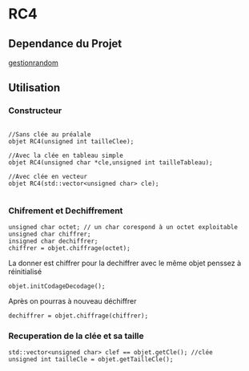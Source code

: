 # RC4

## Dependance du Projet
[gestionrandom]('../gestionrandom')

## Utilisation

### Constructeur
```

//Sans clée au préalale
objet RC4(unsigned int tailleClee);

//Avec la clée en tableau simple
objet RC4(unsigned char *cle,unsigned int tailleTableau);

//Avec clée en vecteur
objet RC4(std::vector<unsigned char> cle);


```

### Chifrement et Dechiffrement
```
unsigned char octet; // un char corespond à un octet exploitable
unsigned char chiffrer;
insigned char dechiffrer;
chiffrer = objet.chiffrage(octet);
```
La donner est chiffrer pour la dechiffrer avec le même objet penssez à réinitialisé

```
objet.initCodageDecodage();
```

Après on pourras à nouveau déchiffrer

```
dechiffrer = objet.chiffrage(chiffrer);
```

### Recuperation de la clée et sa taille

```
std::vector<unsigned char> clef == objet.getCle(); //clée
unsigned int tailleCle = objet.getTailleCle();
```